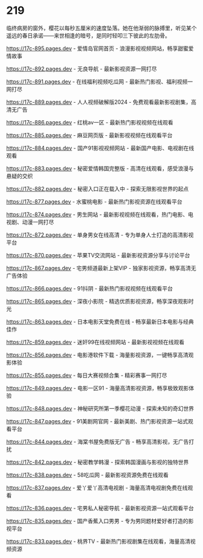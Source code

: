 # 219
临终病房的窗外，樱花以每秒五厘米的速度坠落。她在他渐弱的脉搏里，听见某个遥远的春日承诺——来世相逢的暗号，是同时轻叩三下彼此的左肋骨。

https://17c-895.pages.dev - 爱情岛官网首页 - 浪漫影视视频网站，畅享甜蜜爱情故事

https://17c-892.pages.dev - 无良导航 - 最新影视资源一网打尽

https://17c-891.pages.dev - 在线福利视频吃瓜网 - 最新热门影视、福利视频一网打尽

https://17c-889.pages.dev - 人人视频破解版2024 - 免费观看最新影视剧集，高清无广告

https://17c-886.pages.dev - 红桃av一区 - 最新热门影视视频在线观看

https://17c-885.pages.dev - 麻豆网页版 - 最新影视视频在线观看平台

https://17c-884.pages.dev - 国产91影视视频网站 - 最新国产电影、电视剧在线观看

https://17c-883.pages.dev - 秘密爱情韩国完整版 - 高清在线观看，感受浪漫与悬疑的交织

https://17c-882.pages.dev - 秘密入口正在载入中 - 探索无限影视世界的起点

https://17c-877.pages.dev - 水蜜桃电影 - 最新热门影视资源在线观看平台

https://17c-874.pages.dev - 男生网站 - 最新影视视频在线观看，热门电影、电视剧、动漫一网打尽

https://17c-872.pages.dev - 单身男女在线高清 - 专为单身人士打造的高清影视平台

https://17c-870.pages.dev - 苹果TV交流网站 - 最新影视资源分享与讨论平台

https://17c-867.pages.dev - 宅男频道最新上架VIP - 独家影视资源，畅享高清无广告体验

https://17c-866.pages.dev - 91抖阴 - 最新热门影视视频在线观看平台

https://17c-865.pages.dev - 深夜小影院 - 精选优质影视资源，畅享深夜观影时光

https://17c-863.pages.dev - 日本电影天堂免费在线 - 畅享最新日本电影与经典佳作

https://17c-859.pages.dev - 迷奸99在线视频网站 - 最新影视视频在线观看

https://17c-856.pages.dev - 电影港软件下载 - 海量影视资源，一键畅享高清观影体验

https://17c-855.pages.dev - 每日大赛视频合集 - 精彩赛事一网打尽

https://17c-849.pages.dev - 电影一区91 - 海量高清影视资源，畅享极致观影体验

https://17c-848.pages.dev - 神秘研究所第一季樱花动漫 - 探索未知的奇幻世界

https://17c-847.pages.dev - 91美剧网官网 - 最新美剧、热门影视资源一站式观看平台

https://17c-844.pages.dev - 海棠书屋免费版无广告 - 畅享高清影视，无广告打扰

https://17c-842.pages.dev - 秘密教学韩漫 - 探索韩国漫画与影视的独特世界

https://17c-838.pages.dev - 58吃瓜网 - 最新影视资源免费在线观看

https://17c-837.pages.dev - 爱丫爱丫高清电视剧 - 海量高清电视剧免费在线观看

https://17c-836.pages.dev - 宅男私人秘密导航 - 最新影视资源一站式观看平台

https://17c-835.pages.dev - 国产香蕉入口男男 - 专为男同题材爱好者打造的影视平台

https://17c-833.pages.dev - 桃界TV - 最新热门影视剧集在线观看，海量高清视频资源
